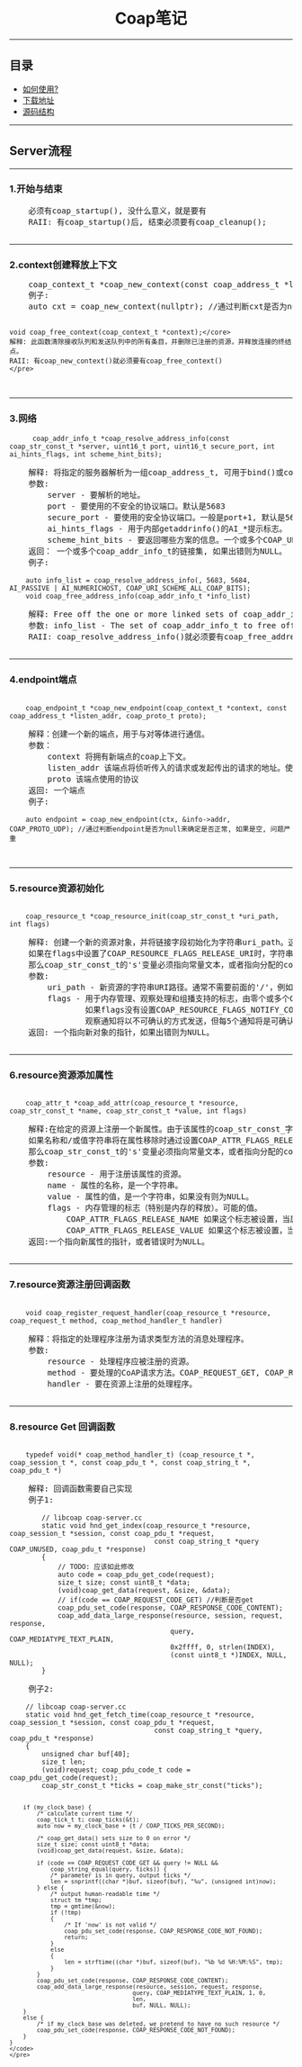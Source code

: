 <div align="center">
	  <h1>Coap笔记</h1>
  <hr/>
</div>

<div id="dir"><h2>目录</h2>
<ul>
    <li><a href="#howToUse">如何使用?</a></li>
    <li><a href="https://github.com/MrHulu/Solution-Selector/release">下载地址</a></li>
    <li><a href="#struct">源码结构</a></li>
</ul>
</div>

<hr/>
<h2>Server流程</h2>

<div id="开始与结束"><hr/>
<h3>1.开始与结束</h3>
	<pre>
	必须有coap_startup(), 没什么意义，就是要有
    RAII: 有coap_startup()后, 结束必须要有coap_cleanup(); 
	</pre>
</div>

<div id="context"><hr/>
<h3>2.context创建释放上下文</h3>
	<pre>
	<core class="lang-C++">coap_context_t *coap_new_context(const coap_address_t *listen_addr);</core>
    例子: 
	<core class="lang-C++">auto cxt = coap_new_context(nullptr); //通过判断cxt是否为null来确定是否正常, 如果是空, 问题严重
    
	void coap_free_context(coap_context_t *context);</core>
    解释: 此函数清除接收队列和发送队列中的所有条目，并删除已注册的资源，并释放连接的终结点。
    RAII: 有coap_new_context()就必须要有coap_free_context() 
	</pre>
</div>

<div id="网络"><hr/>
<h3>3.网络</h3>
	<pre>
	<code class="lang-C++"> coap_addr_info_t *coap_resolve_address_info(const coap_str_const_t *server, uint16_t port, uint16_t secure_port, int ai_hints_flags, int scheme_hint_bits);
    </code>
    解释: 将指定的服务器解析为一组coap_address_t, 可用于bind()或connect()。
    参数:
        server - 要解析的地址。
        port - 要使用的不安全的协议端口。默认是5683
        secure_port - 要使用的安全协议端口。一般是port+1, 默认是5684
        ai_hints_flags - 用于内部getaddrinfo()的AI_*提示标志。
        scheme_hint_bits - 要返回哪些方案的信息。一个或多个COAP_URI_SCHEME_*_BIT或一起。
    返回： 一个或多个coap_addr_info_t的链接集, 如果出错则为NULL。
    例子: 
    <code class="lang-C++">
	auto info_list = coap_resolve_address_info(, 5683, 5684, AI_PASSIVE | AI_NUMERICHOST, COAP_URI_SCHEME_ALL_COAP_BITS);
	void coap_free_address_info(coap_addr_info_t *info_list)
	</code>
    解释: Free off the one or more linked sets of coap_addr_info_t returned from coap_resolve_address_info().
    参数: info_list - The set of coap_addr_info_t to free off.
    RAII: coap_resolve_address_info()就必须要有coap_free_address_info()
	</pre>
</div>

<div id="endpoint"><hr/>
<h3>4.endpoint端点</h3>
	<pre>
	<code class="lang-C++"> 
    coap_endpoint_t *coap_new_endpoint(coap_context_t *context, const coap_address_t *listen_addr, coap_proto_t proto);
    </code>
	解释：创建一个新的端点，用于与对等体进行通信。
    参数：
        context 将拥有新端点的coap上下文。
        listen_addr 该端点将侦听传入的请求或发起传出的请求的地址。使用NULL来指定不接受任何传入的请求，并使用一个随机的端点。
        proto 该端点使用的协议
    返回: 一个端点
    例子:
	<code class="lang-C++"> 
	auto endpoint = coap_new_endpoint(ctx, &info->addr, COAP_PROTO_UDP); //通过判断endpoint是否为null来确定是否正常, 如果是空, 问题严重
	</code>
	</pre>
</div>

<div id="resourceInit"><hr/>
<h3>5.resource资源初始化</h3>
	<pre>
	<code class="lang-C++"> 
    coap_resource_t *coap_resource_init(coap_str_const_t *uri_path, int flags)
	</code>
    解释: 创建一个新的资源对象，并将链接字段初始化为字符串uri_path。这个函数返回新的coap_resource_t对象。
    如果在flags中设置了COAP_RESOURCE_FLAGS_RELEASE_URI时，字符串将被coap_delete_resource()释放掉，
    那么coap_str_const_t的's'变量必须指向常量文本，或者指向分配的coap_str_const_t参数中的数据。
    参数:
        uri_path - 新资源的字符串URI路径。通常不需要前面的'/'，例如，只需要 "full/path/for/resource"。
        flags - 用于内存管理、观察处理和组播支持的标志，由零个或多个COAP_RESOURCE_FLAGS_*组成，放在一起。
                如果flags没有设置COAP_RESOURCE_FLAGS_NOTIFY_CON，那么就假定COAP_RESOURCE_FLAGS_NOTIFY_NON，
                观察通知将以不可确认的方式发送，但每5个通知将是可确认的。如果设置了COAP_RESOURCE_FLAGS_NOTIFY_NON_ALWAYS，观察通知将总是以非确认方式发送。
    返回: 一个指向新对象的指针，如果出错则为NULL。
	</pre>
</div>
	
<div id="resourceAtt"><hr/>
<h3>6.resource资源添加属性</h3>
	<pre>
	<code class="lang-C++"> 
    coap_attr_t *coap_add_attr(coap_resource_t *resource, coap_str_const_t *name, coap_str_const_t *value, int flags)
    </code>
	解释:在给定的资源上注册一个新属性。由于该属性的coap_str_const_字段将指向name和value，调用者必须确保这些指针在该属性的有效期内有效。
    如果名称和/或值字符串将在属性移除时通过设置COAP_ATTR_FLAGS_RELEASE_NAME或COAP_ATTR_FLAGS_RELEASE_VALUE来释放，
    那么coap_str_const_t的's'变量必须指向常量文本，或者指向分配的coap_str_const_t参数的数据。
    参数:
        resource - 用于注册该属性的资源。
        name - 属性的名称，是一个字符串。
        value - 属性的值，是一个字符串，如果没有则为NULL。
        flags - 内存管理的标志（特别是内存的释放）。可能的值。
            COAP_ATTR_FLAGS_RELEASE_NAME 如果这个标志被设置，当属性被删除时，传递给coap_add_attr_release()的名字被释放 
            COAP_ATTR_FLAGS_RELEASE_VALUE 如果这个标志被设置，当属性被删除时，传递给coap_add_attr_release()的值被释放
    返回:一个指向新属性的指针，或者错误时为NULL。
	</pre>
</div>

<div id="resourceReg"><hr/>
<h3>7.resource资源注册回调函数</h3>
	<pre>
	<code class="lang-C++"> 
    void coap_register_request_handler(coap_resource_t *resource, coap_request_t method, coap_method_handler_t handler)
    </code>
	解释：将指定的处理程序注册为请求类型方法的消息处理程序。
    参数:
        resource - 处理程序应被注册的资源。
        method - 要处理的CoAP请求方法。COAP_REQUEST_GET, COAP_REQUEST_POST, COAP_REQUEST_PUT, COAP_REQUEST_DELETE这四种足以
        handler - 要在资源上注册的处理程序。
	</pre>
</div>

<div id="GetCallback"><hr/>
<h3>8.resource Get 回调函数</h3>
	<pre>
	<code class="lang-C++"> 
    typedef void(* coap_method_handler_t) (coap_resource_t *, coap_session_t *, const coap_pdu_t *, const coap_string_t *, coap_pdu_t *)
    </code>
	解释: 回调函数需要自己实现
    例子1:
	<code class="lang-C++"> 
        // libcoap coap-server.cc
        static void hnd_get_index(coap_resource_t *resource, coap_session_t *session, const coap_pdu_t *request, 
                                    const coap_string_t *query COAP_UNUSED, coap_pdu_t *response)
        {
            // TODO: 应该如此修改
            auto code = coap_pdu_get_code(request);
            size_t size; const uint8_t *data;
            (void)coap_get_data(request, &size, &data);
            // if(code == COAP_REQUEST_CODE_GET) //判断是否get
            coap_pdu_set_code(response, COAP_RESPONSE_CODE_CONTENT);
            coap_add_data_large_response(resource, session, request, response,
                                        query, COAP_MEDIATYPE_TEXT_PLAIN,
                                        0x2ffff, 0, strlen(INDEX),
                                        (const uint8_t *)INDEX, NULL, NULL);
        }
	</code>
    例子2:
	<code class="lang-C++"> 
    // libcoap coap-server.cc
    static void hnd_get_fetch_time(coap_resource_t *resource, coap_session_t *session, const coap_pdu_t *request, 
                                    const coap_string_t *query, coap_pdu_t *response)
    {
        unsigned char buf[40];
        size_t len;
        (void)request; coap_pdu_code_t code = coap_pdu_get_code(request);
        coap_str_const_t *ticks = coap_make_str_const("ticks");

        if (my_clock_base) {
            /* calculate current time */
            coap_tick_t t; coap_ticks(&t);
            auto now = my_clock_base + (t / COAP_TICKS_PER_SECOND);

            /* coap_get_data() sets size to 0 on error */
            size_t size; const uint8_t *data;
            (void)coap_get_data(request, &size, &data);

            if (code == COAP_REQUEST_CODE_GET && query != NULL &&
                coap_string_equal(query, ticks)) {
                /* parameter is in query, output ticks */
                len = snprintf((char *)buf, sizeof(buf), "%u", (unsigned int)now);
            } else { 
                /* output human-readable time */
                struct tm *tmp;
                tmp = gmtime(&now);
                if (!tmp)
                {
                    /* If 'now' is not valid */
                    coap_pdu_set_code(response, COAP_RESPONSE_CODE_NOT_FOUND);
                    return;
                }
                else
                {
                    len = strftime((char *)buf, sizeof(buf), "%b %d %H:%M:%S", tmp);
                }
            }
            coap_pdu_set_code(response, COAP_RESPONSE_CODE_CONTENT);
            coap_add_data_large_response(resource, session, request, response,
                                        query, COAP_MEDIATYPE_TEXT_PLAIN, 1, 0,
                                        len,
                                        buf, NULL, NULL);
        }
        else {
            /* if my_clock_base was deleted, we pretend to have no such resource */
            coap_pdu_set_code(response, COAP_RESPONSE_CODE_NOT_FOUND);
        }
    }
    </code>
    </pre>
</div>


